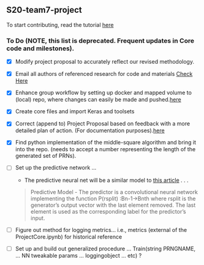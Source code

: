 ## S20-team7-project

To start contributing, read the tutorial [here](https://github.com/CSCI4850/S20-team7-project/tree/master/DockerContainer)

### To Do (NOTE, this list is deprecated. Frequent updates in Core code and milestones).
- [X] Modify project proposal to accurately reflect our revised methodology.
- [X] Email all authors of referenced research for code and materials [Check Here](https://github.com/CSCI4850/S20-team7-project/blob/master/Email_Inquiry)
- [X] Enhance group workflow by setting up docker and mapped volume to (local) repo, where changes can easily be made and pushed.[here](https://github.com/CSCI4850/S20-team7-project/tree/master/DockerContainer)
- [X] Create core files and import Keras and toolsets
- [X] Correct (append to) Project Proposal based on feedback with a more detailed plan of action. (For documentation purposes).[here](https://github.com/CSCI4850/S20-team7-project/blob/master/WorkSpace/Project%20Proposal/ProjectProposal.ipynb)
- [X] Find python implementation of the middle-square algorithm and bring it into the repo. (needs to accept a number representing the length of the generated set of PRNs).
- [ ] Set up the predictive network ...

    * The predictive neural net will be a similar model to [this article](https://arxiv.org/pdf/1810.00378.pdf) . . .
    
    > Predictive Model - The predictor is a convolutional neural network implementing the function P(rsplit) :Bn-1→Bnth where rsplit is   the generator’s output vector with the last element removed. The last element is used as the corresponding label for the predictor’s input.
- [ ] Figure out method for logging metrics... i.e., metrics (external of the ProjectCore.ipynb) for historical reference
- [ ] Set up and build out generalized procedure ... Train(string PRNGNAME, ... NN tweakable params ... loggingobject ... etc) ?




